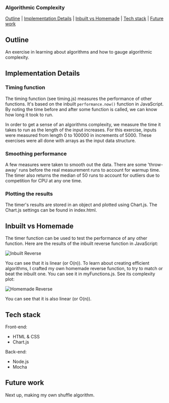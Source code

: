 ### Algorithmic Complexity

[Outline](#Outline) | [Implementation Details](#Implementation_Details) | [Inbuilt vs Homemade](#Inbuilt_vs_Homemade) | [Tech stack](#Tech_stack) | [Future work](#Future_work)

## <a name="Outline">Outline</a>

An exercise in learning about algorithms and how to gauge algorithmic complexity.

## <a name="Implementation_Details">Implementation Details</a>

### Timing function
The timing function (see timing.js) measures the performance of other functions. It's based on the inbuilt `performance.now()` function in JavaScript. By noting the time before and after some function is called, we can know how long it took to run.

In order to get a sense of an algorithms complexity, we measure the time it takes to run as the length of the input increases. For this exercise, inputs were measured from length 0 to 100000 in increments of 5000. These exercises were all done with arrays as the input data structure. 

### Smoothing performance
A few measures were taken to smooth out the data. There are  some 'throw-away' runs before the real measurement runs to account for warmup time. The timer also returns the median of 50 runs to account for outliers due to competition for CPU at any one time. 

### Plotting the results
The timer's results are stored in an object and plotted using Chart.js. The Chart.js settings can be found in index.html.

## <a name="Inbuilt_vs_Homemade">Inbuilt vs Homemade</a>
The timer function can be used to test the performance of any other function. Here are the results of the inbuilt reverse function in JavaScript:

![Inbuilt Reverse](https://link_here.png)

You can see that it is linear (or O(n)). To learn about creating efficient algorithms, I crafted my own homemade reverse function, to try to match or beat the inbuilt one. You can see it in myFunctions.js. See its complexity plot:

![Homemade Reverse](https://link_here.png)

You can see that it is also linear (or O(n)).

## <a name="Tech_stack">Tech stack</a>

Front-end:
- HTML & CSS
- Chart.js

Back-end:
- Node.js
- Mocha

## <a name="Future_work">Future work</a>

Next up, making my own shuffle algorithm.
